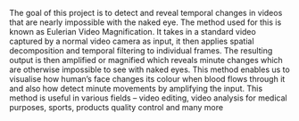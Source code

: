 The goal of this project is to detect and reveal temporal changes in videos that are nearly impossible with the naked eye. The method used for this is known as Eulerian Video Magnification. It takes in a standard video captured by a normal video camera as input, it then applies spatial decomposition and temporal filtering to individual frames. The resulting output is then amplified or magnified which reveals minute changes which are otherwise impossible to see with naked eyes. This method enables us to visualise how human’s face changes its colour when blood flows through it and also how detect minute movements by amplifying the input. This method is useful in various fields – video editing, video analysis for medical purposes, sports, products quality control and many more 
